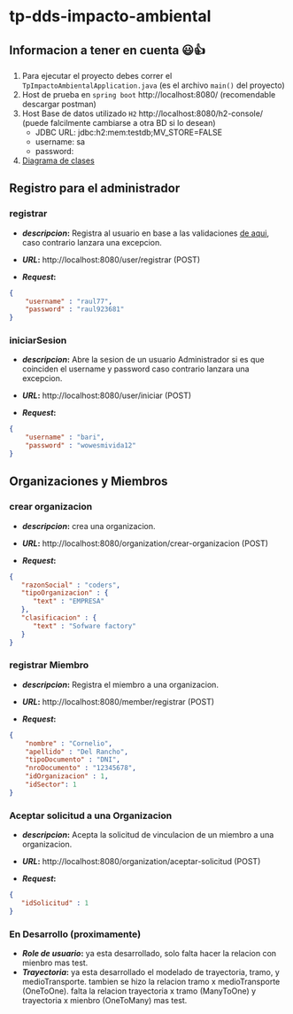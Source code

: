 # tp-dds-impacto-ambiental

## Informacion a tener en cuenta 	:smiley::+1:
1. Para ejecutar el proyecto debes correr el `TpImpactoAmbientalApplication.java` (es el archivo `main()` del proyecto)
2. Host de prueba en `spring boot` http://localhost:8080/ (recomendable descargar postman)
3. Host Base de datos utilizado `H2` http://localhost:8080/h2-console/ (puede falcilmente cambiarse a otra BD si lo desean)
   - JDBC URL: jdbc:h2:mem:testdb;MV_STORE=FALSE
   - username: sa
   - password:
5. [Diagrama de clases](https://app.diagrams.net/#G1KjyXDbRwMmgGRpaYPL_D5X6c7KRqHixG)
## Registro para el administrador
### registrar
* **_descripcion_:** Registra al usuario en base a las validaciones [de aqui](https://pages.nist.gov/800-63-3/sp800-63b.html#memsecret), caso contrario lanzara una excepcion.


* **_URL_:** http://localhost:8080/user/registrar (POST)


* **_Request_:**
```json
{
    "username" : "raul77",
    "password" : "raul923681"
}
```
### iniciarSesion
* **_descripcion_:** Abre la sesion de un usuario Administrador si es que coinciden el username y password caso contrario lanzara una excepcion.


* **_URL_:** http://localhost:8080/user/iniciar (POST)


* **_Request_:**
```json
{
    "username" : "bari",
    "password" : "wowesmivida12"
}
```

## Organizaciones y Miembros
### crear organizacion
* **_descripcion_:** crea una organizacion.


* **_URL_:** http://localhost:8080/organization/crear-organizacion (POST)


* **_Request_:**
```json
{
   "razonSocial" : "coders",
   "tipoOrganizacion" : {
      "text" : "EMPRESA"
   },
   "clasificacion" : {
      "text" : "Sofware factory"
   }
}
```

### registrar Miembro
* **_descripcion_:** Registra el miembro a una organizacion.


* **_URL_:** http://localhost:8080/member/registrar (POST)


* **_Request_:**
```json
{
    "nombre" : "Cornelio",
    "apellido" : "Del Rancho",
    "tipoDocumento" : "DNI",
    "nroDocumento" : "12345678",
    "idOrganizacion" : 1,
    "idSector": 1
}
```
### Aceptar solicitud a una Organizacion
* **_descripcion_:** Acepta la solicitud de vinculacion de un miembro a una organizacion.


* **_URL_:** http://localhost:8080/organization/aceptar-solicitud (POST)


* **_Request_:**
```json
{
   "idSolicitud" : 1
}
```
### En Desarrollo (proximamente)
* **_Role de usuario_:** ya esta desarrollado, solo falta hacer la relacion con mienbro mas test.
* **_Trayectoria_:** ya esta desarrollado el modelado de trayectoria, tramo, y medioTransporte. 
tambien se hizo la relacion tramo x medioTransporte (OneToOne).
falta la relacion trayectoria x tramo (ManyToOne) y trayectoria x mienbro (OneToMany) mas test.